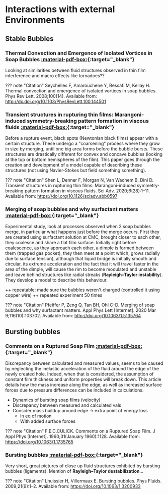 # Interactions with external Environments
## Stable Bubbles
### Thermal Convection and Emergence of Isolated Vortices in Soap Bubbles [:material-pdf-box:](http://dx.doi.org/10.1103/PhysRevLett.100.144501){:target="_blank"}
Looking at similarities between fluid structures observed in thin film interference and macro effects like tornadoes??

??? note "Citation"
    Seychelles F, Amarouchene Y, Bessafi M, Kellay H. Thermal convection and emergence of isolated vortices in soap bubbles. Phys Rev Lett. 2008;100(14). Available from: http://dx.doi.org/10.1103/PhysRevLett.100.144501

### Transient structures in rupturing thin films: Marangoni-induced symmetry-breaking pattern formation in viscous fluids [:material-pdf-box:](https://doi.org/10.1126/sciadv.abb0597){:target="_blank"}

Before a rupture event, black spots (Newtonian black films) appear with a certain structure. These undergo a "coarsening" process where they grow in size by merging, until one big area forms before the bubble bursts. These structures are drastically different for convex and concave bubbles (looking at the top or bottom hemispheres of the film). This paper goes through the creation and development of a model capable of describing these structures (not using Navier-Stokes but field something something).

??? note "Citation"
    Shen L, Denner F, Morgan N, Van Wachem B, Dini D. Transient structures in rupturing thin films: Marangoni-induced symmetry-breaking pattern formation in viscous fluids. Sci Adv. 2020;6(28):1–11. Available from: https://doi.org/10.1126/sciadv.abb0597

### Merging of soap bubbles and why surfactant matters [:material-pdf-box:](https://doi.org/10.1063/1.5135764){:target="_blank"}
Experimental study, look at processes observed when 2 soap bubbles merge, in particular what happens just before the merge occurs. First they are created using surfactant solution at CMC, brought closer to each other, they coalesce and share a flat film surface. Initially right before coalescence, as they approach each other, a dimple is formed between them (trapped gas pocket), they then meet at a point which, grows radially due to surface tension), although that liquid bridge is initially smooth and circular, its extreme acceleration and the fact that it will travel faster in the area of the dimple, will cause the rim to become modulated and unstable and leave behind structures like radial streaks (**Rayleigh–Taylor
instability**). They develop a model to describe this behaviour.

++ repeatable: made sure the bubbles weren't charged (controlled it using copper wire)
++ repeated experiment 50 times

??? note "Citation"
    Pfeiffer P, Zeng Q, Tan BH, Ohl C-D. Merging of soap bubbles and why surfactant matters. Appl Phys Lett [Internet]. 2020 Mar 9;116(10):103702. Available from: http://doi.org/10.1063/1.5135764



## Bursting bubbles
### Comments on a Ruptured Soap Film [:material-pdf-box:](https://doi.org/10.1063/1.1735765){:target="_blank"}
Discrepancy between calculated and measured values, seems to be caused by neglecting the inelastic acceleration of the fluid
around the edge of the newly created hole. Indeed, when that is considered, the assumption of constant film thickness and uniform properties will break down. This article details how the mass increase along the edge, as well as increased surface forces due to pressure differences can be included in calculations.

 - Dynamics of bursting soap films (velocity)
 - Discrepancy between measured and calculated vals
 - Consider mass buildup around edge -> extra point of energy loss
    - In eq of motion
    - With added surface forces

??? note "Citation"
    F.E.C.CULICK. Comments on a Ruptured Soap Film. J Appl Phys [Internet]. 1960;31(January 1960):1128. Available from: https://doi.org/10.1063/1.1735765

### Bursting bubbles [:material-pdf-box:](https://doi.org/10.1063/1.3200933){:target="_blank"}
Very short, great pictures of close up fluid structures exhibited by bursting bubbles (ligaments). Mention of **Rayleigh–Taylor destabilization**...

??? note "Citation"
    Lhuissier H, Villermaux E. Bursting bubbles. Phys Fluids. 2009;21(9):1–2. Available from: https://doi.org/10.1063/1.3200933
